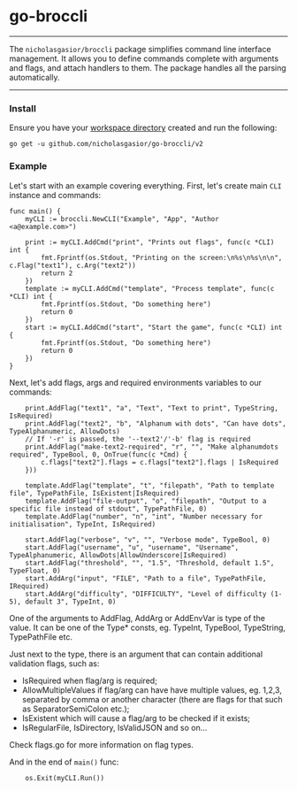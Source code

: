 # go-broccli

----

The `nicholasgasior/broccli` package simplifies command line interface management. It allows you to define commands complete with arguments and flags, and attach handlers to them. The package handles all the parsing automatically.

----

### Install

Ensure you have your
[workspace directory](https://golang.org/doc/code.html#Workspaces) created and
run the following:

```
go get -u github.com/nicholasgasior/go-broccli/v2
```

### Example

Let's start with an example covering everything. First, let's create main
`CLI` instance and commands:

```
func main() {
    myCLI := broccli.NewCLI("Example", "App", "Author <a@example.com>")

    print := myCLI.AddCmd("print", "Prints out flags", func(c *CLI) int {
        fmt.Fprintf(os.Stdout, "Printing on the screen:\n%s\n%s\n\n", c.Flag("text1"), c.Arg("text2"))
        return 2
    })
    template := myCLI.AddCmd("template", "Process template", func(c *CLI) int {
        fmt.Fprintf(os.Stdout, "Do something here")
        return 0
    })
    start := myCLI.AddCmd("start", "Start the game", func(c *CLI) int {
        fmt.Fprintf(os.Stdout, "Do something here")
        return 0
    })
}
```

Next, let's add flags, args and required environments variables to our commands:

```
    print.AddFlag("text1", "a", "Text", "Text to print", TypeString, IsRequired)
    print.AddFlag("text2", "b", "Alphanum with dots", "Can have dots", TypeAlphanumeric, AllowDots)
    // If '-r' is passed, the '--text2'/'-b' flag is required
    print.AddFlag("make-text2-required", "r", "", "Make alphanumdots required", TypeBool, 0, OnTrue(func(c *Cmd) {
        c.flags["text2"].flags = c.flags["text2"].flags | IsRequired
    }))

    template.AddFlag("template", "t", "filepath", "Path to template file", TypePathFile, IsExistent|IsRequired)
    template.AddFlag("file-output", "o", "filepath", "Output to a specific file instead of stdout", TypePathFile, 0)
    template.AddFlag("number", "n", "int", "Number necessary for initialisation", TypeInt, IsRequired)

    start.AddFlag("verbose", "v", "", "Verbose mode", TypeBool, 0)
    start.AddFlag("username", "u", "username", "Username", TypeAlphanumeric, AllowDots|AllowUnderscore|IsRequired)
    start.AddFlag("threshold", "", "1.5", "Threshold, default 1.5", TypeFloat, 0)
    start.AddArg("input", "FILE", "Path to a file", TypePathFile, IRequired)
    start.AddArg("difficulty", "DIFFICULTY", "Level of difficulty (1-5), default 3", TypeInt, 0)
```

One of the arguments to AddFlag, AddArg or AddEnvVar is type of the value.  It can be one of the Type* consts, eg.
TypeInt, TypeBool, TypeString, TypePathFile etc.

Just next to the type, there is an argument that can contain additional validation flags, such as:

* IsRequired when flag/arg is required;
* AllowMultipleValues if flag/arg can have have multiple values, eg. 1,2,3, separated by comma or another character (there are flags for that such as SeparatorSemiColon etc.);
* IsExistent which will cause a flag/arg to be checked if it exists;
* IsRegularFile, IsDirectory, IsValidJSON and so on...

Check flags.go for more information on flag types.

And in the end of `main()` func:

```
    os.Exit(myCLI.Run())
```
